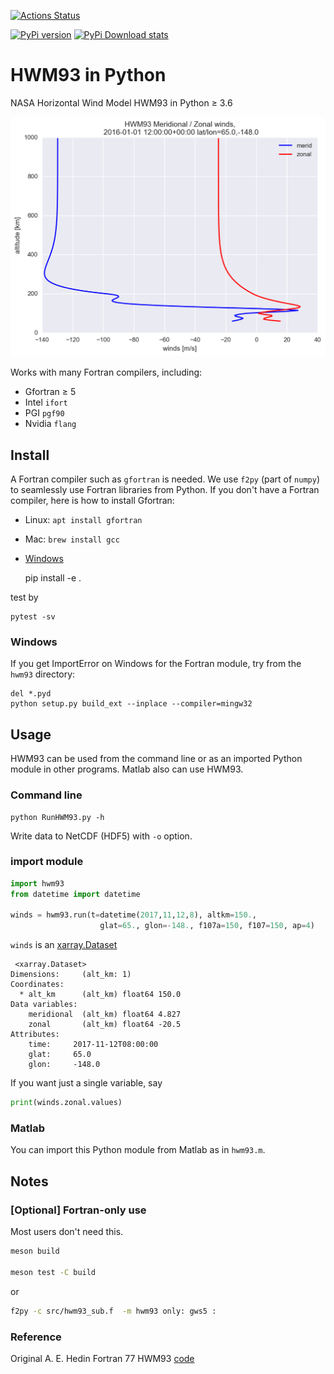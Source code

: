 
[![Actions Status](https://github.com/space-physics/hwm93/workflows/ci_python/badge.svg)](https://github.com/space-physics/hwm93/actions)

[![PyPi version](https://img.shields.io/pypi/pyversions/hwm93.svg)](https://pypi.python.org/pypi/hwm93)
[![PyPi Download stats](http://pepy.tech/badge/hwm93)](http://pepy.tech/project/hwm93)


# HWM93 in Python

NASA Horizontal Wind Model HWM93 in Python &ge; 3.6


![image](tests/example.png)

Works with many Fortran compilers, including:

* Gfortran &ge; 5
* Intel `ifort`
* PGI `pgf90`
* Nvidia `flang`


## Install

A Fortran compiler such as `gfortran` is needed.
We use `f2py` (part of `numpy`) to seamlessly use Fortran libraries from Python.
If you don't have a Fortran compiler, here is how to install Gfortran:

* Linux: `apt install gfortran`
* Mac: `brew install gcc`
* [Windows](https://www.scivision.dev/windows-gcc-gfortran-cmake-make-install/)

    pip install -e .

test by

    pytest -sv

### Windows
If you get ImportError on Windows for the Fortran module, try from the `hwm93` directory:
```posh
del *.pyd
python setup.py build_ext --inplace --compiler=mingw32
```

## Usage

HWM93 can be used from the command line or as an imported Python module in other programs.
Matlab also can use HWM93.

### Command line

    python RunHWM93.py -h

Write data to NetCDF (HDF5) with `-o` option.

### import module

```python
import hwm93
from datetime import datetime

winds = hwm93.run(t=datetime(2017,11,12,8), altkm=150.,
                    glat=65., glon=-148., f107a=150, f107=150, ap=4)
```

`winds` is an [xarray.Dataset](http://xarray.pydata.org/en/stable/generated/xarray.Dataset.html)

```
 <xarray.Dataset>
Dimensions:     (alt_km: 1)
Coordinates:
  * alt_km      (alt_km) float64 150.0
Data variables:
    meridional  (alt_km) float64 4.827
    zonal       (alt_km) float64 -20.5
Attributes:
    time:     2017-11-12T08:00:00
    glat:     65.0
    glon:     -148.0
```

If you want just a single variable, say
```python
print(winds.zonal.values)
```

### Matlab

You can import this Python module from Matlab as in `hwm93.m`.

## Notes

### [Optional] Fortran-only use

Most users don't need this.
```sh
meson build

meson test -C build
````

or

```sh
f2py -c src/hwm93_sub.f  -m hwm93 only: gws5 :
```


### Reference

Original A. E. Hedin Fortran 77 HWM93 [code](ftp://hanna.ccmc.gsfc.nasa.gov/pub/modelweb/atmospheric/hwm93/)

